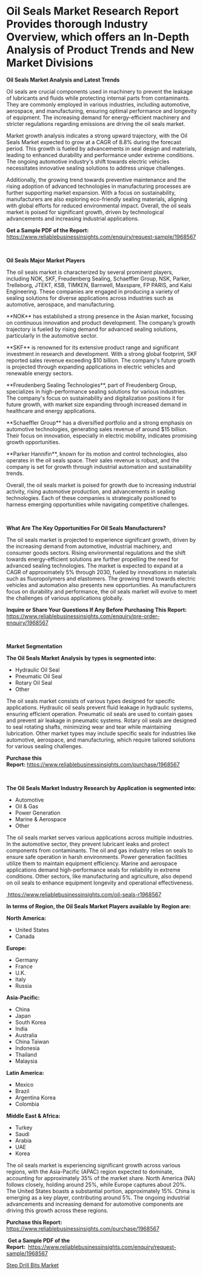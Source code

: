 <p><h1>Oil Seals Market Research Report Provides thorough Industry Overview, which offers an In-Depth Analysis of Product Trends and New Market Divisions</h1></p><p><strong>Oil Seals Market Analysis and Latest Trends</strong></p>
<p><p>Oil seals are crucial components used in machinery to prevent the leakage of lubricants and fluids while protecting internal parts from contaminants. They are commonly employed in various industries, including automotive, aerospace, and manufacturing, ensuring optimal performance and longevity of equipment. The increasing demand for energy-efficient machinery and stricter regulations regarding emissions are driving the oil seals market.</p><p>Market growth analysis indicates a strong upward trajectory, with the Oil Seals Market expected to grow at a CAGR of 8.8% during the forecast period. This growth is fueled by advancements in seal design and materials, leading to enhanced durability and performance under extreme conditions. The ongoing automotive industry's shift towards electric vehicles necessitates innovative sealing solutions to address unique challenges.</p><p>Additionally, the growing trend towards preventive maintenance and the rising adoption of advanced technologies in manufacturing processes are further supporting market expansion. With a focus on sustainability, manufacturers are also exploring eco-friendly sealing materials, aligning with global efforts for reduced environmental impact. Overall, the oil seals market is poised for significant growth, driven by technological advancements and increasing industrial applications.</p></p>
<p><strong>Get a Sample PDF of the Report:&nbsp;</strong> <a href="https://www.reliablebusinessinsights.com/enquiry/request-sample/1968567?utm_campaign=2250&utm_medium=2&utm_source=Github&utm_content=ia&utm_term=16022025&utm_id=oil-seals">https://www.reliablebusinessinsights.com/enquiry/request-sample/1968567</a></p>
<p>&nbsp;</p>
<p><strong>Oil Seals Major Market Players</strong></p>
<p><p>The oil seals market is characterized by several prominent players, including NOK, SKF, Freudenberg Sealing, Schaeffler Group, NSK, Parker, Trelleborg, JTEKT, KSB, TIMKEN, Barnwell, Maxspare, FP PARIS, and Kalsi Engineering. These companies are engaged in producing a variety of sealing solutions for diverse applications across industries such as automotive, aerospace, and manufacturing.</p><p>**NOK** has established a strong presence in the Asian market, focusing on continuous innovation and product development. The company’s growth trajectory is fueled by rising demand for advanced sealing solutions, particularly in the automotive sector. </p><p>**SKF** is renowned for its extensive product range and significant investment in research and development. With a strong global footprint, SKF reported sales revenue exceeding $10 billion. The company's future growth is projected through expanding applications in electric vehicles and renewable energy sectors.</p><p>**Freudenberg Sealing Technologies**, part of Freudenberg Group, specializes in high-performance sealing solutions for various industries. The company's focus on sustainability and digitalization positions it for future growth, with market size expanding through increased demand in healthcare and energy applications.</p><p>**Schaeffler Group** has a diversified portfolio and a strong emphasis on automotive technologies, generating sales revenue of around $15 billion. Their focus on innovation, especially in electric mobility, indicates promising growth opportunities.</p><p>**Parker Hannifin**, known for its motion and control technologies, also operates in the oil seals space. Their sales revenue is robust, and the company is set for growth through industrial automation and sustainability trends.</p><p>Overall, the oil seals market is poised for growth due to increasing industrial activity, rising automotive production, and advancements in sealing technologies. Each of these companies is strategically positioned to harness emerging opportunities while navigating competitive challenges.</p></p>
<p>&nbsp;</p>
<p><strong>What Are The Key Opportunities For Oil Seals Manufacturers?</strong></p>
<p><p>The oil seals market is projected to experience significant growth, driven by the increasing demand from automotive, industrial machinery, and consumer goods sectors. Rising environmental regulations and the shift towards energy-efficient solutions are further propelling the need for advanced sealing technologies. The market is expected to expand at a CAGR of approximately 5% through 2030, fueled by innovations in materials such as fluoropolymers and elastomers. The growing trend towards electric vehicles and automation also presents new opportunities. As manufacturers focus on durability and performance, the oil seals market will evolve to meet the challenges of various applications globally.</p></p>
<p><strong>Inquire or Share Your Questions If Any Before Purchasing This Report:</strong> <a href="https://www.reliablebusinessinsights.com/enquiry/pre-order-enquiry/1968567?utm_campaign=2250&utm_medium=2&utm_source=Github&utm_content=ia&utm_term=16022025&utm_id=oil-seals">https://www.reliablebusinessinsights.com/enquiry/pre-order-enquiry/1968567</a></p>
<p>&nbsp;</p>
<p><strong>Market Segmentation</strong></p>
<p><strong>The Oil Seals Market Analysis by types is segmented into:</strong></p>
<p><ul><li>Hydraulic Oil Seal</li><li>Pneumatic Oil Seal</li><li>Rotary Oil Seal</li><li>Other</li></ul></p>
<p><p>The oil seals market consists of various types designed for specific applications. Hydraulic oil seals prevent fluid leakage in hydraulic systems, ensuring efficient operation. Pneumatic oil seals are used to contain gases and prevent air leakage in pneumatic systems. Rotary oil seals are designed to seal rotating shafts, minimizing wear and tear while maintaining lubrication. Other market types may include specific seals for industries like automotive, aerospace, and manufacturing, which require tailored solutions for various sealing challenges.</p></p>
<p><strong>Purchase this Report:&nbsp;</strong><a href="https://www.reliablebusinessinsights.com/purchase/1968567?utm_campaign=2250&utm_medium=2&utm_source=Github&utm_content=ia&utm_term=16022025&utm_id=oil-seals">https://www.reliablebusinessinsights.com/purchase/1968567</a></p>
<p>&nbsp;</p>
<p><strong>The Oil Seals Market Industry Research by Application is segmented into:</strong></p>
<p><ul><li>Automotive</li><li>Oil & Gas</li><li>Power Generation</li><li>Marine & Aerospace</li><li>Other</li></ul></p>
<p><p>The oil seals market serves various applications across multiple industries. In the automotive sector, they prevent lubricant leaks and protect components from contaminants. The oil and gas industry relies on seals to ensure safe operation in harsh environments. Power generation facilities utilize them to maintain equipment efficiency. Marine and aerospace applications demand high-performance seals for reliability in extreme conditions. Other sectors, like manufacturing and agriculture, also depend on oil seals to enhance equipment longevity and operational effectiveness.</p></p>
<p><a href="https://www.reliablebusinessinsights.com/oil-seals-r1968567?utm_campaign=2250&utm_medium=2&utm_source=Github&utm_content=ia&utm_term=16022025&utm_id=oil-seals">&nbsp;https://www.reliablebusinessinsights.com/oil-seals-r1968567</a></p>
<p><strong>In terms of Region, the Oil Seals Market Players available by Region are:</strong></p>
<p>
    <p> <strong> North America: </strong>
        <ul>
            <li>United States</li>
            <li>Canada</li>
        </ul>
        </p> 
    <p> <strong> Europe: </strong>
        <ul>
            <li>Germany</li>
            <li>France</li>
            <li>U.K.</li>
            <li>Italy</li>
            <li>Russia</li>
        </ul>
        </p> 
    <p> <strong> Asia-Pacific: </strong>
        <ul>
            <li>China</li>
            <li>Japan</li>
            <li>South Korea</li>
            <li>India</li>
            <li>Australia</li>
            <li>China Taiwan</li>
            <li>Indonesia</li>
            <li>Thailand</li>
            <li>Malaysia</li>
        </ul>
        </p> 
    <p> <strong> Latin America: </strong>
        <ul>
            <li>Mexico</li>
            <li>Brazil</li>
            <li>Argentina Korea</li>
            <li>Colombia</li>
        </ul>
        </p> 
    <p> <strong> Middle East & Africa: </strong>
        <ul>
            <li>Turkey</li>
            <li>Saudi</li>
            <li>Arabia</li>
            <li>UAE</li>
            <li>Korea</li>
        </ul>
    </p>
    </p>
<p><p>The oil seals market is experiencing significant growth across various regions, with the Asia-Pacific (APAC) region expected to dominate, accounting for approximately 35% of the market share. North America (NA) follows closely, holding around 25%, while Europe captures about 20%. The United States boasts a substantial portion, approximately 15%. China is emerging as a key player, contributing around 5%. The ongoing industrial advancements and increasing demand for automotive components are driving this growth across these regions.</p></p>
<p><strong>Purchase this Report: </strong><a href="https://www.reliablebusinessinsights.com/purchase/1968567?utm_campaign=2250&utm_medium=2&utm_source=Github&utm_content=ia&utm_term=16022025&utm_id=oil-seals">https://www.reliablebusinessinsights.com/purchase/1968567</a></p>
<p>&nbsp;<strong>Get a Sample PDF of the Report:&nbsp;&nbsp;</strong><a href="https://www.reliablebusinessinsights.com/enquiry/request-sample/1968567?utm_campaign=2250&utm_medium=2&utm_source=Github&utm_content=ia&utm_term=16022025&utm_id=oil-seals">https://www.reliablebusinessinsights.com/enquiry/request-sample/1968567</a></p>
<p><strong></strong></p>
<p><p><a href="https://github.com/jeastefanowicz7816/Market-Research-Report-List-1/blob/main/step-drill-bits-market.md?utm_campaign=2250&utm_medium=2&utm_source=Github&utm_content=ia&utm_term=16022025&utm_id=oil-seals">Step Drill Bits Market</a></p></p>
